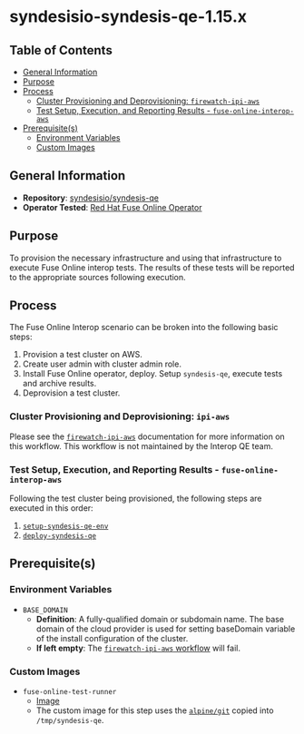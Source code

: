 # syndesisio-syndesis-qe-1.15.x<!-- omit from toc -->

## Table of Contents<!-- omit from toc -->
- [General Information](#general-information)
- [Purpose](#purpose)
- [Process](#process)
    - [Cluster Provisioning and Deprovisioning: `firewatch-ipi-aws`](#cluster-provisioning-and-deprovisioning-ipi-aws)
    - [Test Setup, Execution, and Reporting Results - `fuse-online-interop-aws`](#test-setup-execution-and-reporting-results---fuse-online-interop-aws)
- [Prerequisite(s)](#prerequisites)
    - [Environment Variables](#environment-variables)
    - [Custom Images](#custom-images)

## General Information

- **Repository**: [syndesisio/syndesis-qe](https://github.com/syndesisio/syndesis-qe)
- **Operator Tested**: [Red Hat Fuse Online Operator](https://catalog.redhat.com/software/containers/fuse7/fuse-online-rhel8-operator/6048ded9122bd89307e013cb)

## Purpose

To provision the necessary infrastructure and using that infrastructure to execute Fuse Online interop tests. The results of these tests will be reported to the appropriate sources following execution.

## Process

The Fuse Online Interop scenario can be broken into the following basic steps:

1. Provision a test cluster on AWS.
2. Create user admin with cluster admin role.
3. Install Fuse Online operator, deploy. Setup `syndesis-qe`, execute tests and archive results.
4. Deprovision a test cluster.

### Cluster Provisioning and Deprovisioning: `ipi-aws`

Please see the [`firewatch-ipi-aws`](https://steps.ci.openshift.org/workflow/firewatch-ipi-aws) documentation for more information on this workflow. This workflow is not maintained by the Interop QE team.

### Test Setup, Execution, and Reporting Results - `fuse-online-interop-aws`

Following the test cluster being provisioned, the following steps are executed in this order:

1. [`setup-syndesis-qe-env`](../../../step-registry/syndesisio/setup-syndesis-qe-env/README.md)
1. [`deploy-syndesis-qe`](../../../step-registry/syndesisio/deploy-syndesis-qe/README.md)
## Prerequisite(s)

### Environment Variables

- `BASE_DOMAIN`
    - **Definition**: A fully-qualified domain or subdomain name. The base domain of the cloud provider is used for setting baseDomain variable of the install configuration of the cluster.
    - **If left empty**: The [`firewatch-ipi-aws` workflow](../../../step-registry/firewatch/ipi/aws/firewatch-ipi-aws-workflow.yaml) will fail.

### Custom Images

- `fuse-online-test-runner`
    - [Image](http://quay.io/fuse_qe/syndesisqe-tests:1.15.x)
    - The custom image for this step uses the [`alpine/git`](https://hub.docker.com/r/alpine/git) copied into `/tmp/syndesis-qe`.

